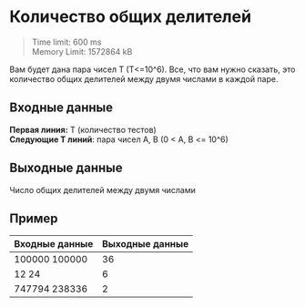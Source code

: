 # Количество общих делителей

> Time limit: 600 ms \
> Memory Limit: 1572864 kB

Вам будет дана пара чисел T (T<=10^6). Все, что вам нужно сказать,
это количество общих делителей между двумя числами в каждой паре.

## Входные данные
**Первая линия:** T (количество тестов) \
**Следующие T линий**: пара чисел A, B (0 < A, B <= 10^6)

## Выходные данные
Число общих делителей между двумя числами

## Пример

| Входные данные | Выходные данные |
|:---------------|:----------------|
| 100000 100000  | 36              |
| 12 24          | 6               |
| 747794 238336  | 2               |
